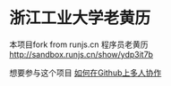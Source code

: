 浙江工业大学老黄历
==================

本项目fork from runjs.cn
程序员老黄历 http://sandbox.runjs.cn/show/ydp3it7b

想要参与这个项目
<a href="https://gist.github.com/4378619">如何在Github上多人协作</a>
